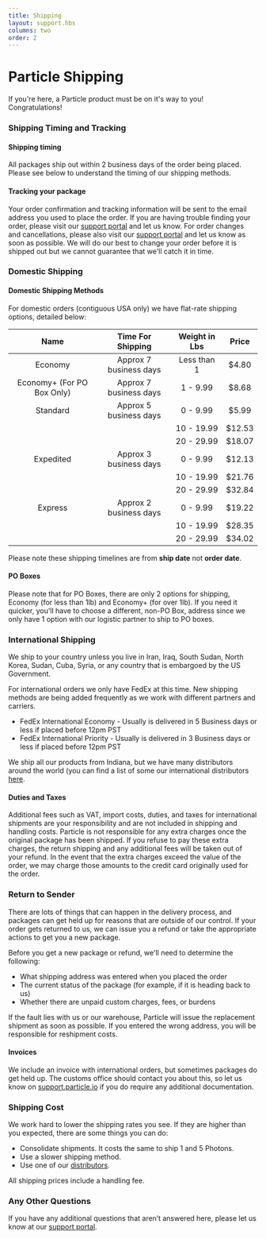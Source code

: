 ```yaml
---
title: Shipping
layout: support.hbs
columns: two
order: 2
---
```


Particle Shipping
===



If you're here, a Particle product must be on it's way to you! Congratulations! 

### Shipping Timing and Tracking


#### Shipping timing

All packages ship out within 2 business days of the order being placed. Please see below to understand the timing of our shipping methods. 

#### Tracking your package

Your order confirmation and tracking information will be sent to the email address you used to place the order. If you are having trouble finding your order, please visit our [support portal](https://support.particle.io) and let us know. For order changes and cancellations, please also visit our [support portal](https://support.particle.io) and let us know as soon as possible. We will do our best to change your order before it is shipped out but we cannot guarantee that we'll catch it in time. 


### Domestic Shipping

#### Domestic Shipping Methods

For domestic orders (contiguous USA only) we have flat-rate shipping options, detailed below:

|         Name         	      |    Time For Shipping   	| Weight in Lbs 	|  Price 	|
|:--------------------------:	|:----------------------:	|:-------------:	|:------:	|
|        Economy            	| Approx 7 business days 	|  Less than 1  	|  $4.80 	|
| Economy+ (For PO Box Only)  | Approx 7 business days 	|    1 - 9.99   	|  $8.68 	|
|        Standard           	| Approx 5 business days 	|    0 - 9.99    	|  $5.99 	|
|                           	|                        	|   10 - 19.99  	| $12.53 	|
|                           	|                        	|   20 - 29.99   	| $18.07 	|
|       Expedited           	| Approx 3 business days 	|    0 - 9.99   	| $12.13 	|
|                           	|                        	|   10 - 19.99  	| $21.76 	|
|                           	|                        	|   20 - 29.99   	| $32.84 	|
|        Express            	| Approx 2 business days 	|    0 - 9.99   	| $19.22 	|
|                           	|                        	|   10 - 19.99  	| $28.35 	|
|                      	      |                        	|   20 - 29.99   	| $34.02 	|

Please note these shipping timelines are from **ship date** not **order date**. 

#### PO Boxes

Please note that for PO Boxes, there are only 2 options for shipping, Economy (for less than 1lb) and Economy+ (for over 1lb). If you need it quicker, you'll have to choose a different, non-PO Box, address since we only have 1 option with our logistic partner to ship to PO boxes.

### International Shipping

We ship to your country unless you live in Iran, Iraq, South Sudan, North Korea, Sudan, Cuba, Syria, or any country that is embargoed by the US Government. 

For international orders we only have FedEx at this time. New shipping methods are being added frequently as we work with different partners and carriers. 
- FedEx International Economy - Usually is delivered in 5 Business days or less if placed before 12pm PST
- FedEx International Priority - Usually is delivered in 3 Business days or less if placed before 12pm PST

We ship all our products from Indiana, but we have many distributors around the world (you can find a list of some our international distributors [here](https://www.particle.io/distributors).

#### Duties and Taxes

Additional fees such as VAT, import costs, duties, and taxes for international shipments are your responsibility and are not included in shipping and handling costs. Particle is not responsible for any extra charges once the original package has been shipped. If you refuse to pay these extra charges, the return shipping and any additional fees will be taken out of your refund. In the event that the extra charges exceed the value of the order, we may charge those amounts to the credit card originally used for the order.

### Return to Sender

There are lots of things that can happen in the delivery process, and packages can get held up for reasons that are outside of our control. If your order gets returned to us, we can issue you a refund or take the appropriate actions to get you a new package. 

Before you get a new package or refund, we'll need to determine the following:
- What shipping address was entered when you placed the order
- The current status of the package (for example, if it is heading back to us)
- Whether there are unpaid custom charges, fees, or burdens

If the fault lies with us or our warehouse, Particle will issue the replacement shipment as soon as possible. If you entered the wrong address, you will be responsible for reshipment costs. 

#### Invoices

We include an invoice with international orders, but sometimes packages do get held up. The customs office should contact you about this, so let us know on [support.particle.io](https://support.particle.io) if you do require any additional documentation. 

### Shipping Cost

We work hard to lower the shipping rates you see. If they are higher than you expected, there are some things you can do: 
- Consolidate shipments. It costs the same to ship 1 and 5 Photons.
- Use a slower shipping method.
- Use one of our [distributors](https://www.particle.io/distributors).

All shipping prices include a handling fee. 


### Any Other Questions

If you have any additional questions that aren’t answered here, please let us know at our [support portal](https://support.particle.io).
